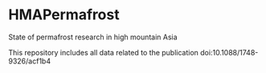 # HMAPermafrost
State of permafrost research in high mountain Asia

This repository includes all data related to the publication doi:10.1088/1748-9326/acf1b4
